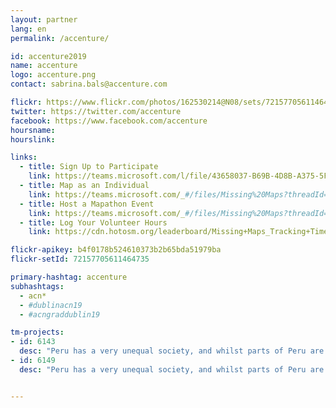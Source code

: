 ```yaml
---
layout: partner
lang: en
permalink: /accenture/

id: accenture2019
name: accenture
logo: accenture.png
contact: sabrina.bals@accenture.com

flickr: https://www.flickr.com/photos/162530214@N08/sets/72157705611464735/
twitter: https://twitter.com/accenture
facebook: https://www.facebook.com/accenture
hoursname:
hourslink:

links:
  - title: Sign Up to Participate
    link: https://teams.microsoft.com/l/file/43658037-B69B-4D8B-A375-5FF15D3323B0?tenantId=e0793d39-0939-496d-b129-198edd916feb&fileType=xlsx&objectUrl=https%3A%2F%2Fts.accenture.com%2Fsites%2FVirtualVolunteering%2FShared%20Documents%2FMissing%20Maps%2FMissing%20Maps%20-%20Mapathon%20Event%20Registration%20Form.xlsx&baseUrl=https%3A%2F%2Fts.accenture.com%2Fsites%2FVirtualVolunteering&serviceName=teams&threadId=19:a82d49a625ec4b2796fb596b99403cf7@thread.skype&groupId=850f4fb3-b038-4438-b589-e01b89277e21
  - title: Map as an Individual
    link: https://teams.microsoft.com/_#/files/Missing%20Maps?threadId=19%3Aa82d49a625ec4b2796fb596b99403cf7%40thread.skype&ctx=channel&context=Training%2520Materials%252FMap%2520as%2520an%2520individual
  - title: Host a Mapathon Event
    link: https://teams.microsoft.com/_#/files/Missing%20Maps?threadId=19%3Aa82d49a625ec4b2796fb596b99403cf7%40thread.skype&ctx=channel&context=Training%2520Materials%252FHost%2520a%2520mapathon
  - title: Log Your Volunteer Hours
    link: https://cdn.hotosm.org/leaderboard/Missing+Maps_Tracking+Time+Guide_11082019.pptx

flickr-apikey: b4f0178b524610373b2b65bda51979ba
flickr-setId: 72157705611464735

primary-hashtag: accenture
subhashtags:
  - acn*
  - #dublinacn19
  - #acngraddublin19

tm-projects:
- id: 6143
  desc: "Peru has a very unequal society, and whilst parts of Peru are well mapped, these tend to be urban, wealthy areas that reflect the inter-sectional power relations at play in the country. GAL School Peru is working with schools and universities to identify under-represented social issues, and then investigate, map and share them with state organisations and promote change."
- id: 6149
  desc: "Peru has a very unequal society, and whilst parts of Peru are well mapped, these tend to be urban, wealthy areas that reflect the inter-sectional power relations at play in the country. GAL School Peru is working with schools and universities to identify under-represented social issues, and then investigate, map and share them with state organisations and promote change."


---
```

